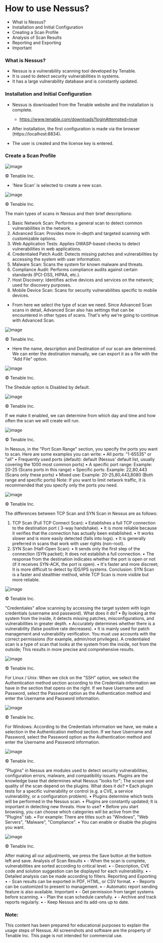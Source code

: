 # How to use Nessus?

- What is Nessus?
- Installation and Initial Configuration
- Creating a Scan Profile
- Analysis of Scan Results
- Reporting and Exporting
- Important

### What is Nessus?
- Nessus is a vulnerability scanning tool developed by Tenable.
- It is used to detect security vulnerabilities in systems.
- It has a large vulnerability database and is constantly updated.

### Installation and Initial Configuration
- Nessus is downloaded from the Tenable website and the installation is complete.
  - https://www.tenable.com/downloads?loginAttempted=true

- After installation, the first configuration is made via the browser (https://localhost:8834).
- The user is created and the license key is entered.

### Create a Scan Profile

![image](https://github.com/user-attachments/assets/210edd98-bf48-4428-8cfa-219ecd89b697)

© Tenable Inc.

- 'New Scan' is selected to create a new scan.

![image](https://github.com/user-attachments/assets/e7d69cd8-d6ab-4bb7-baa2-c9c8d549663c)

© Tenable Inc.

The main types of scans in Nessus and their brief descriptions:
1.	Basic Network Scan: Performs a general scan to detect common vulnerabilities in the network.
2.	Advanced Scan: Provides more in-depth and targeted scanning with customizable options.
3.	Web Application Tests: Applies OWASP-based checks to detect vulnerabilities in web applications.
4.	Credentialed Patch Audit: Detects missing patches and vulnerabilities by accessing the system with user information.
5.	Malware Scan: Scans the system for known malware and threats.
6.	Compliance Audit: Performs compliance audits against certain standards (PCI-DSS, HIPAA, etc.).
7.	Host Discovery: Identifies active devices and services on the network; used for discovery purposes.
8.	Mobile Device Scan: Scans for security vulnerabilities specific to mobile devices.
- From here we select the type of scan we need. Since Advanced Scan scans in detail, Advanced Scan also has settings that can be encountered in other types of scans. That's why we're going to continue with Advanced Scan.

![image](https://github.com/user-attachments/assets/af07ff9b-7d80-4e71-b9bc-730f58025d69)

© Tenable Inc.

- Here the name, description and Destination of our scan are determined. We can enter the destination manually, we can export it as a file with the "Add File" option.

![image](https://github.com/user-attachments/assets/85f8b69d-55e7-463c-8bfa-2238d4cf5b75)

© Tenable Inc.

The Shedule option is Disabled by default.

![image](https://github.com/user-attachments/assets/e03a4dd4-4081-4ea1-bd52-eb4767db2dd5)

© Tenable Inc.

If we make it enabled, we can determine from which day and time and how often the scan we will create will run.

![image](https://github.com/user-attachments/assets/260fcfbf-a132-4404-8ba6-8660a992dcd7)

© Tenable Inc.

In Nessus, in the "Port Scan Range" section, you specify the ports you want to scan. Here are some examples you can write:
•	All ports:
"1-65535" or "all"
•	Frequently used ports (default):
default (Nessus' default list, usually covering the 1000 most common ports)
•	A specific port range:
Example: 20-25 (Scans ports in this range)
•	Specific ports:
Example: 22,80,443 (Scans only these ports)
•	Mixed use:
Example: 20-25,80,443,8080 (Both range and specific ports)
Note: If you want to limit network traffic, it is recommended that you specify only the ports you need.

![image](https://github.com/user-attachments/assets/5ed00cb4-aef3-4930-9c12-0c276ee78c08)

© Tenable Inc.

The differences between TCP Scan and SYN Scan in Nessus  are as follows:
1. TCP Scan (Full TCP Connect Scan):
•	Establishes a full TCP connection to the destination port ( 3-way handshake).
•	It is more reliable because it verifies that the connection has actually been established.
•	It works slower and is more easily detected (falls into logs).
•	It is generally preferred in scans that work with user rights (non-root).
2. SYN Scan (Half-Open Scan):
•	It sends only the first step of the connection (SYN packet); It does not establish a full connection.
•	The response from the destination indicates whether the port is open or not (if it receives SYN-ACK, the port is open).
•	It's faster and more discreet; It is more difficult to detect by IDS/IPS systems.
Conclusion: SYN Scan is a faster and stealthier method, while TCP Scan is more visible but more reliable.

![image](https://github.com/user-attachments/assets/e59d3c8a-569e-44ea-a572-76675b02fb4c)

 © Tenable Inc.
 
"Credentiales" allow scanning by accessing the target system with login credentials (username and password).
 What does it do?
•	By looking at the system from the inside, it detects missing patches, misconfigurations, and vulnerabilities in greater depth.
•	Accurately determines whether there is a vulnerability (false positive rate decreases).
•	It is mainly used for patch management and vulnerability verification.
You must use accounts  with the correct permissions (for example, admin/root privileges).
 A credentialed scan is a type of scan that looks at the system from the inside, not from the outside; This results in more precise and comprehensive results.

 ![image](https://github.com/user-attachments/assets/628da0f1-cf8e-4423-9d4c-a95210c8505c)

© Tenable Inc.

For Linux / Unix: When we click on the "SSH" option, we select the Authentication method section according to the Credentials information we have in the section that opens on the right. If we have Username and Password, select the Password option as the Authentication method and enter the Username and Password information. 

![image](https://github.com/user-attachments/assets/a4cfff81-e656-47f4-bb3f-86b2db52324c)

 © Tenable Inc.
 
For Windows: According to the Credentials information we have, we make a selection in the Authentication method section. If we have Username and Password, select the Password option as the Authentication method and enter the Username and Password information. 

![image](https://github.com/user-attachments/assets/b4ea4bcc-fe02-4f40-9750-edf9bed4a564)

© Tenable Inc.

"Plugins" in Nessus are modules used to detect security vulnerabilities, configuration errors, malware, and compatibility issues. Plugins are the knowledge base that determines what Nessus "looks for"; The scope and quality of the scan depend on the plugins.
What does it do?
•	Each plugin tests for a specific vulnerability or control (e.g. a CVE, a service vulnerability, or a configuration problem).
•	Plugins determine which tests will be performed in the Nessus scan.
•	Plugins are constantly updated; It is important in detecting new threats.
How to use?
•	Before you start browsing,  you can choose which categories will be active from the "Plugins" tab.
•	For example: There are titles such as "Windows", "Web Servers", "Malware", "Compliance".
•	You can enable or disable the plugins you want.

![image](https://github.com/user-attachments/assets/bd43deb1-992d-4faa-acb7-5b259c961207)

© Tenable Inc.

After making all our adjustments, we press the Save button at the bottom left and save.
Analysis of Scan Results
•	- When the scan is complete, vulnerabilities are sorted according to critical level.
•	- Description, CVE code and solution suggestion can be displayed for each vulnerability.
•	- Detailed analysis can be made according to filters.
Reporting and Exporting
•	- Scan results can be exported in PDF, HTML, or CSV format.
•	- Reports can be customized to present to management.
•	- Automatic report sending feature is also available.
Important
•	- Get permission from target systems before scanning.
•	- Plan the scan schedule carefully.
•	- Archive and track reports regularly.
•	- Keep Nessus and its add-ons up to date.

### Note: 
This content has been prepared for educational purposes to explain the usage steps of Nessus. All screenshots and software are the property of Tenable Inc. This page is not intended for commercial use.
